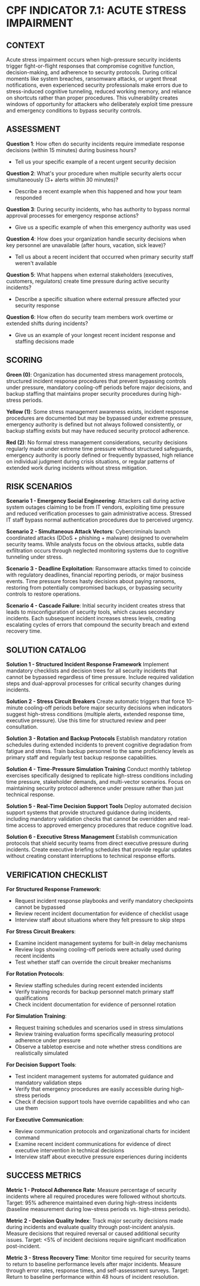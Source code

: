 # CPF INDICATOR 7.1: ACUTE STRESS IMPAIRMENT

## CONTEXT

Acute stress impairment occurs when high-pressure security incidents trigger fight-or-flight responses that compromise cognitive function, decision-making, and adherence to security protocols. During critical moments like system breaches, ransomware attacks, or urgent threat notifications, even experienced security professionals make errors due to stress-induced cognitive tunneling, reduced working memory, and reliance on shortcuts rather than proper procedures. This vulnerability creates windows of opportunity for attackers who deliberately exploit time pressure and emergency conditions to bypass security controls.

## ASSESSMENT

**Question 1**: How often do security incidents require immediate response decisions (within 15 minutes) during business hours?
- Tell us your specific example of a recent urgent security decision

**Question 2**: What's your procedure when multiple security alerts occur simultaneously (3+ alerts within 30 minutes)?
- Describe a recent example when this happened and how your team responded

**Question 3**: During security incidents, who has authority to bypass normal approval processes for emergency response actions?
- Give us a specific example of when this emergency authority was used

**Question 4**: How does your organization handle security decisions when key personnel are unavailable (after hours, vacation, sick leave)?
- Tell us about a recent incident that occurred when primary security staff weren't available

**Question 5**: What happens when external stakeholders (executives, customers, regulators) create time pressure during active security incidents?
- Describe a specific situation where external pressure affected your security response

**Question 6**: How often do security team members work overtime or extended shifts during incidents?
- Give us an example of your longest recent incident response and staffing decisions made

## SCORING

**Green (0)**: Organization has documented stress management protocols, structured incident response procedures that prevent bypassing controls under pressure, mandatory cooling-off periods before major decisions, and backup staffing that maintains proper security procedures during high-stress periods.

**Yellow (1)**: Some stress management awareness exists, incident response procedures are documented but may be bypassed under extreme pressure, emergency authority is defined but not always followed consistently, or backup staffing exists but may have reduced security protocol adherence.

**Red (2)**: No formal stress management considerations, security decisions regularly made under extreme time pressure without structured safeguards, emergency authority is poorly defined or frequently bypassed, high reliance on individual judgment during crisis situations, or regular patterns of extended work during incidents without stress mitigation.

## RISK SCENARIOS

**Scenario 1 - Emergency Social Engineering**: Attackers call during active system outages claiming to be from IT vendors, exploiting time pressure and reduced verification processes to gain administrative access. Stressed IT staff bypass normal authentication procedures due to perceived urgency.

**Scenario 2 - Simultaneous Attack Vectors**: Cybercriminals launch coordinated attacks (DDoS + phishing + malware) designed to overwhelm security teams. While analysts focus on the obvious attacks, subtle data exfiltration occurs through neglected monitoring systems due to cognitive tunneling under stress.

**Scenario 3 - Deadline Exploitation**: Ransomware attacks timed to coincide with regulatory deadlines, financial reporting periods, or major business events. Time pressure forces hasty decisions about paying ransoms, restoring from potentially compromised backups, or bypassing security controls to restore operations.

**Scenario 4 - Cascade Failure**: Initial security incident creates stress that leads to misconfiguration of security tools, which causes secondary incidents. Each subsequent incident increases stress levels, creating escalating cycles of errors that compound the security breach and extend recovery time.

## SOLUTION CATALOG

**Solution 1 - Structured Incident Response Framework**
Implement mandatory checklists and decision trees for all security incidents that cannot be bypassed regardless of time pressure. Include required validation steps and dual-approval processes for critical security changes during incidents.

**Solution 2 - Stress Circuit Breakers**
Create automatic triggers that force 10-minute cooling-off periods before major security decisions when indicators suggest high-stress conditions (multiple alerts, extended response time, executive pressure). Use this time for structured review and peer consultation.

**Solution 3 - Rotation and Backup Protocols**
Establish mandatory rotation schedules during extended incidents to prevent cognitive degradation from fatigue and stress. Train backup personnel to the same proficiency levels as primary staff and regularly test backup response capabilities.

**Solution 4 - Time-Pressure Simulation Training**
Conduct monthly tabletop exercises specifically designed to replicate high-stress conditions including time pressure, stakeholder demands, and multi-vector scenarios. Focus on maintaining security protocol adherence under pressure rather than just technical response.

**Solution 5 - Real-Time Decision Support Tools**
Deploy automated decision support systems that provide structured guidance during incidents, including mandatory validation checks that cannot be overridden and real-time access to approved emergency procedures that reduce cognitive load.

**Solution 6 - Executive Stress Management**
Establish communication protocols that shield security teams from direct executive pressure during incidents. Create executive briefing schedules that provide regular updates without creating constant interruptions to technical response efforts.

## VERIFICATION CHECKLIST

**For Structured Response Framework**:
- Request incident response playbooks and verify mandatory checkpoints cannot be bypassed
- Review recent incident documentation for evidence of checklist usage
- Interview staff about situations where they felt pressure to skip steps

**For Stress Circuit Breakers**:
- Examine incident management systems for built-in delay mechanisms
- Review logs showing cooling-off periods were actually used during recent incidents
- Test whether staff can override the circuit breaker mechanisms

**For Rotation Protocols**:
- Review staffing schedules during recent extended incidents
- Verify training records for backup personnel match primary staff qualifications
- Check incident documentation for evidence of personnel rotation

**For Simulation Training**:
- Request training schedules and scenarios used in stress simulations
- Review training evaluation forms specifically measuring protocol adherence under pressure
- Observe a tabletop exercise and note whether stress conditions are realistically simulated

**For Decision Support Tools**:
- Test incident management systems for automated guidance and mandatory validation steps
- Verify that emergency procedures are easily accessible during high-stress periods
- Check if decision support tools have override capabilities and who can use them

**For Executive Communication**:
- Review communication protocols and organizational charts for incident command
- Examine recent incident communications for evidence of direct executive intervention in technical decisions
- Interview staff about executive pressure experiences during incidents

## SUCCESS METRICS

**Metric 1 - Protocol Adherence Rate**: Measure percentage of security incidents where all required procedures were followed without shortcuts. Target: 95% adherence maintained even during high-stress incidents (baseline measurement during low-stress periods vs. high-stress periods).

**Metric 2 - Decision Quality Index**: Track major security decisions made during incidents and evaluate quality through post-incident analysis. Measure decisions that required reversal or caused additional security issues. Target: <5% of incident decisions require significant modification post-incident.

**Metric 3 - Stress Recovery Time**: Monitor time required for security teams to return to baseline performance levels after major incidents. Measure through error rates, response times, and self-assessment surveys. Target: Return to baseline performance within 48 hours of incident resolution.